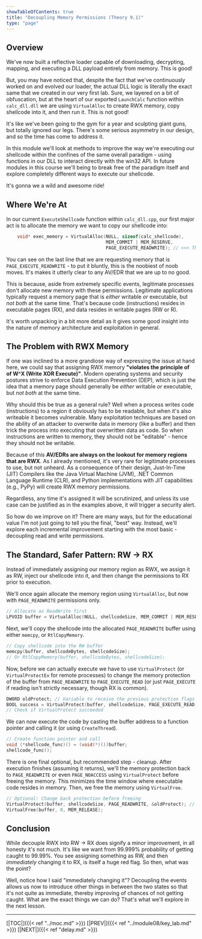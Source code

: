 ```yaml
---
showTableOfContents: true
title: "Decoupling Memory Permissions (Theory 9.1)"
type: "page"
---
```

## Overview

We've now built a reflective loader capable of downloading, decrypting, mapping, and executing a DLL payload entirely from memory. This is good!

But, you may have noticed that, despite the fact that we've continuously worked on and evolved our loader, the actual DLL logic is literally the exact same that we created in our very first lab. Sure, we layered on a bit of obfuscation, but at the heart of our exported `LaunchCalc` function within `calc_dll.dll` we are  using `VirtualAlloc` to create RWX memory, copy shellcode into it, and then run it. This is not good!

It's like we've been going to the gym for a year and sculpting giant guns, but totally ignored our legs. There's some serious asymmetry in our design, and so the time has come to address it.

In this module we'll look at methods to improve the way we're executing our shellcode within the confines of the same overall paradigm - using functions in our DLL to interact directly with the win32 API. In future modules in this course we'll being to break free of the paradigm itself and explore completely different ways to execute our shellcode.

It's gonna we a wild and awesome ride!

## Where We're At

In our current `ExecuteShellcode` function within `calc_dll.cpp`, our first major act is to allocate the memory we want to copy our shellcode into:

```c++
    void* exec_memory = VirtualAlloc(NULL, sizeof(calc_shellcode),
                                     MEM_COMMIT | MEM_RESERVE,
                                     PAGE_EXECUTE_READWRITE); // <<< The problematic part
````

You can see on the last line that we are requesting memory that is `PAGE_EXECUTE_READWRITE` - to put it bluntly, this is the noobiest of noob moves. It's  makes it utterly clear to any AV/EDR that we are up to no good.

This is because, aside from extremely specific events, legitimate processes don't allocate new memory with these permissions. Legitimate applications typically request a memory page that is _either_ writable _or_ executable, but _not both_ at the same time. That's because code (instructions) resides in executable pages (RX), and data resides in writable pages (RW or R).

It's worth unpacking in a bit more detail as it gives some good insight into the nature of memory architecture and exploitation in general.


## The Problem with RWX Memory

If one was inclined to a more grandiose way of expressing the issue at hand here, we could say that assigning RWX memory **"violates the principle of of W^X (Write XOR Execute)"**. Modern operating systems and security postures strive to enforce Data Execution Prevention (DEP), which is just the idea that a memory page should generally be _either_ writable _or_ executable, but _not both_ at the same time.

Why should this be true as a general rule? Well when a process writes code (instructions) to a region it obviously has to be readable, but when it's also writeable it becomes vulnerable. Many exploitation techniques are based on the ability of an attacker to overwrite data in memory (like a buffer) and then trick the process into executing that overwritten data as code. So when instructions are written to memory, they should not be "editable" - hence they should not be writable.

Because of this  **AV/EDRs are always on the lookout for memory regions that are RWX**. As I already mentioned, it's very rare for legitimate processes to use, but not unheard. As a consequence of their design, Just-In-Time (JIT) Compilers like the Java Virtual Machine (JVM), .NET Common Language Runtime (CLR), and Python implementations with JIT capabilities (e.g., PyPy) will create RWX memory permissions.

Regardless, any time it's assigned it will be scrutinized, and unless its use case can be justified as in the examples above, it will trigger a security alert.

So how do we improve on it? There are many ways, but for the educational value I'm not just going to tell you the final, "best" way. Instead, we'll explore each incremental improvement starting with the most basic - decoupling read and write permissions.

## The Standard, Safer Pattern: RW -> RX

Instead of immediately assigning our memory region as RWX, we assign it as RW, inject our shellcode into it, and then change the permissions to RX prior to execution.

We'll once again allocate the memory region using `VirtualAlloc`, but now with `PAGE_READWRITE` permissions only.

```cpp
// Allocate as ReadWrite first
LPVOID buffer = VirtualAlloc(NULL, shellcodeSize, MEM_COMMIT | MEM_RESERVE, PAGE_READWRITE);
```


Next, we'll copy the shellcode into the allocated `PAGE_READWRITE` buffer using either `memcpy`, or `RtlCopyMemory`.
```cpp
// Copy shellcode into the RW buffer
memcpy(buffer, shellcodeBytes, shellcodeSize);
// Or RtlCopyMemory(buffer, shellcodeBytes, shellcodeSize);
```


Now, before we can actually execute we have to use `VirtualProtect` (or `VirtualProtectEx` for remote processes) to change the memory protection of the buffer from `PAGE_READWRITE` to `PAGE_EXECUTE_READ` (or just `PAGE_EXECUTE` if reading isn't strictly necessary, though RX is common).

```cpp
DWORD oldProtect; // Variable to receive the previous protection flags
BOOL success = VirtualProtect(buffer, shellcodeSize, PAGE_EXECUTE_READ, &oldProtect);
// Check if VirtualProtect succeeded
```


We can now execute the code by casting the buffer address to a function pointer and calling it (or using `CreateThread`).
```cpp
// Create function pointer and call
void (*shellcode_func)() = (void(*)())buffer;
shellcode_func();
```

There is one final optional, but recommended step - cleanup. After execution finishes (assuming it returns), we'll the memory protection back to `PAGE_READWRITE` or even `PAGE_NOACCESS` using `VirtualProtect` before freeing the memory. This minimizes the time window where executable code resides in memory. Then, we free the memory using `VirtualFree`.

```cpp
// Optional: Change back protection before freeing
VirtualProtect(buffer, shellcodeSize, PAGE_READWRITE, &oldProtect); // Or PAGE_NOACCESS
VirtualFree(buffer, 0, MEM_RELEASE);
```


## Conclusion
While decouple RWX into RW -> RX does signify a minor improvement, in all honesty it's not much. It's like we want from 99.999% probability of getting caught to 99.99%. You see assigning something as RW, and then *immediately* changing it to RX, is itself a huge red flag. So then, what was the point?

Well, notice how I said "immediately changing it"? Decoupling the events allows us now to introduce other things in between the two states so that it's not quite as immediate, thereby improving of chances of not getting caught. What are the exact things we can do? That's what we'll explore in the next lesson.



---
[|TOC|]({{< ref "../moc.md" >}})
[|PREV|]({{< ref "../module08/key_lab.md" >}})
[|NEXT|]({{< ref "delay.md" >}})